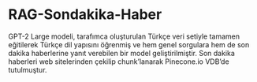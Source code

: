 # RAG-Sondakika-Haber
GPT-2 Large modeli, tarafımca oluşturulan Türkçe veri setiyle tamamen eğitilerek Türkçe dil yapısını öğrenmiş ve hem genel sorgulara hem de son dakika haberlerine yanıt verebilen bir model geliştirilmiştir. Son dakika haberleri web sitelerinden çekilip chunk’lanarak Pinecone.io VDB’de tutulmuştur.
